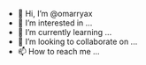 - 👋 Hi, I’m @omarryax
- 👀 I’m interested in ...
- 🌱 I’m currently learning ...
- 💞️ I’m looking to collaborate on ...
- 📫 How to reach me ...

<!---
omarryax/omarryax is a ✨ special ✨ repository because its `README.md` (this file) appears on your GitHub profile.
You can click the Preview link to take a look at your changes.
--->
